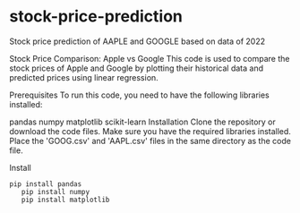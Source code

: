 # stock-price-prediction
Stock price prediction of AAPLE and GOOGLE based on data of 2022 

Stock Price Comparison: Apple vs Google
This code is used to compare the stock prices of Apple and Google by plotting their historical data and predicted prices using linear regression.

Prerequisites
To run this code, you need to have the following libraries installed:

pandas
numpy
matplotlib
scikit-learn
Installation
Clone the repository or download the code files.
Make sure you have the required libraries installed.
Place the 'GOOG.csv' and 'AAPL.csv' files in the same directory as the code file.

Install 
```
pip install pandas
   pip install numpy
   pip install matplotlib
```
